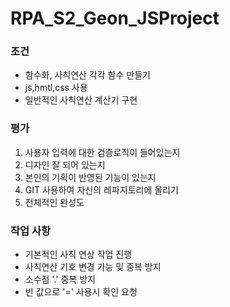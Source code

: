 # RPA_S2_Geon_JSProject

### 조건
- 함수화, 사칙연산 각각 함수 만들기
- js,hmtl,css 사용
- 일반적인 사칙연산 계산기 구현


### 평가
1. 사용자 입력에 대한 검증로직이 들어있는지
2. 디자인 잘 되어 있는지
3. 본인의 기획이 반영된 기능이 있는지
4. GIT 사용하여 자신의 레파지토리에 올리기
5. 전체적인 완성도



### 작업 사항
 - 기본적인 사칙 연상 작업 진행
 - 사칙연산 기호 변경 가능 및 중복 방지
 - 소수점 '.' 중복 방지
 - 빈 값으로 '=' 사용시 확인 요청
 
